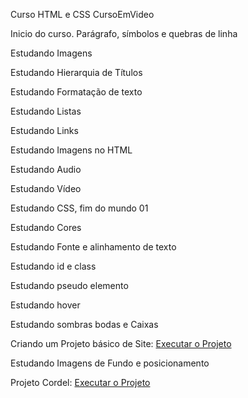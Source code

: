  Curso HTML e CSS CursoEmVideo

Inicio do curso. Parágrafo, símbolos e quebras de linha

Estudando Imagens

Estudando Hierarquia de Títulos

Estudando Formatação de texto

Estudando Listas

Estudando Links

Estudando Imagens no HTML

Estudando Audio

Estudando Vídeo

Estudando CSS, fim do mundo 01

Estudando Cores

Estudando Fonte e alinhamento de texto

Estudando id e class

Estudando pseudo elemento

Estudando hover

Estudando sombras bodas e Caixas

Criando um Projeto básico de Site:
<a href="https://jeffersontavares1.github.io/html-css/desafios/desafio10/android.html">Executar o Projeto</a>

Estudando Imagens de Fundo e posicionamento

Projeto Cordel:
<a href="https://jeffersontavares1.github.io/html-css/desafios/desafio12/index.html">Executar o Projeto</a>
